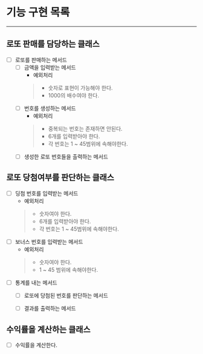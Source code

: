 # 기능 구현 목록
- - -
## 로또 판매를 담당하는 클래스
- [ ] 로또를 판매하는 메서드
  - [ ] 금액을 입력받는 메서드
    - 예외처리
    > - 숫자로 표현이 가능해야 한다.
    > - 1000의 배수여야 한다.
  - [ ] 번호를 생성하는 메서드
    - 예외처리
    > - 중복되는 번호는 존재하면 안된다.
    > - 6개를 입력받아야 한다.
    > - 각 번호는 1 ~ 45범위에 속해야한다.
  - [ ] 생성한 로또 번호들을 출력하는 메서드
  
## 로또 당첨여부를 판단하는 클래스
- [ ] 딩첨 번호를 입력받는 메서드
  - 예외처리
  > - 숫자여야 한다.
  > - 6개를 입력받아야 한다.
  > - 각 번호는 1 ~ 45범위에 속해야한다.
- [ ] 보너스 번호를 입력받는 메서드
  - 예외처리
  > - 숫자여야 한다.
  > - 1 ~ 45 범위에 속해야한다.
- [ ] 통계를 내는 메서드
  - [ ] 로또에 당첨된 번호를 판단하는 메서드
  - [ ] 결과를 출력하는 메서드


## 수익률을 계산하는 클래스
- [ ] 수익률을 계산한다.


